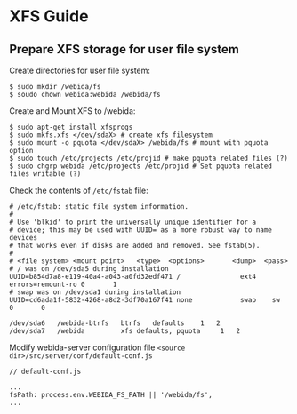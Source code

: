 # XFS Guide

## Prepare XFS storage for user file system

Create directories for user file system:

    $ sudo mkdir /webida/fs
    $ soudo chown webida:webida /webida/fs

Create and Mount XFS to /webida:

    $ sudo apt-get install xfsprogs
    $ sudo mkfs.xfs </dev/sdaX> # create xfs filesystem
    $ sudo mount -o pquota </dev/sdaX> /webida/fs # mount with pquota option
    $ sudo touch /etc/projects /etc/projid # make pquota related files (?)
    $ sudo chgrp webida /etc/projects /etc/projid # Set pquota related files writable (?)

Check the contents of `/etc/fstab` file:

    # /etc/fstab: static file system information.
    #
    # Use 'blkid' to print the universally unique identifier for a
    # device; this may be used with UUID= as a more robust way to name devices
    # that works even if disks are added and removed. See fstab(5).
    #
    # <file system> <mount point>   <type>  <options>       <dump>  <pass>
    # / was on /dev/sda5 during installation
    UUID=b854d7a8-e119-40a4-a043-a0fd32edf471 /               ext4    errors=remount-ro 0       1
    # swap was on /dev/sda1 during installation
    UUID=cd6ada1f-5832-4268-a8d2-3df70a167f41 none            swap    sw              0       0

    /dev/sda6   /webida-btrfs   btrfs   defaults    1   2
    /dev/sda7   /webida         xfs defaults, pquota     1   2

Modify webida-server configuration file `<source dir>/src/server/conf/default-conf.js`

    // default-conf.js

    ...
    fsPath: process.env.WEBIDA_FS_PATH || '/webida/fs',
    ...